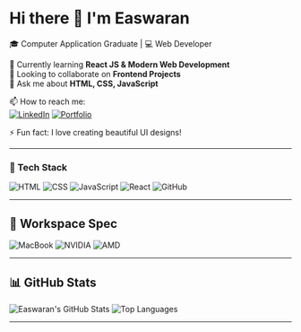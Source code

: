 # Hi there 👋 I'm Easwaran  

🎓 Computer Application Graduate | 💻 Web Developer  

🚀 Currently learning **React JS & Modern Web Development**  
🤝 Looking to collaborate on **Frontend Projects**  
💬 Ask me about **HTML, CSS, JavaScript**  

📫 How to reach me:  
[![LinkedIn](https://img.shields.io/badge/LinkedIn-blue?style=for-the-badge&logo=linkedin&logoColor=white)](https://linkedin.com/in/eshwar06)
[![Portfolio](https://img.shields.io/badge/Portfolio-000?style=for-the-badge&logo=About.me&logoColor=white)](https://yourportfolio.link)

⚡ Fun fact: I love creating beautiful UI designs!

---

### 🧩 Tech Stack
![HTML](https://img.shields.io/badge/HTML5-E34F26?style=for-the-badge&logo=html5&logoColor=white)
![CSS](https://img.shields.io/badge/CSS3-1572B6?style=for-the-badge&logo=css3&logoColor=white)
![JavaScript](https://img.shields.io/badge/JavaScript-F7DF1E?style=for-the-badge&logo=javascript&logoColor=black)
![React](https://img.shields.io/badge/React-20232A?style=for-the-badge&logo=react&logoColor=61DAFB)
![GitHub](https://img.shields.io/badge/GitHub-000?style=for-the-badge&logo=github&logoColor=white)

---

## 🧰 Workspace Spec
![MacBook](https://img.shields.io/badge/Apple-MacBook_Pro_M1-gray?style=for-the-badge&logo=apple)
![NVIDIA](https://img.shields.io/badge/NVIDIA-GTX1650-76B900?style=for-the-badge&logo=nvidia&logoColor=white)
![AMD](https://img.shields.io/badge/AMD-Ryzen_5_4600H-ED1C24?style=for-the-badge&logo=amd&logoColor=white)

---

## 📊 GitHub Stats

![Easwaran's GitHub Stats](https://github-readme-stats.vercel.app/api?username=Eshh56&show_icons=true&theme=tokyonight)
![Top Languages](https://github-readme-stats.vercel.app/api/top-langs/?username=Eshh56&layout=compact&theme=tokyonight)

---

